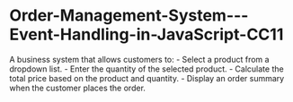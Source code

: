 # Order-Management-System---Event-Handling-in-JavaScript-CC11
A business system that allows customers to: - Select a product from a dropdown list. - Enter the quantity of the selected product. - Calculate the total price based on the product and quantity. - Display an order summary when the customer places the order.
